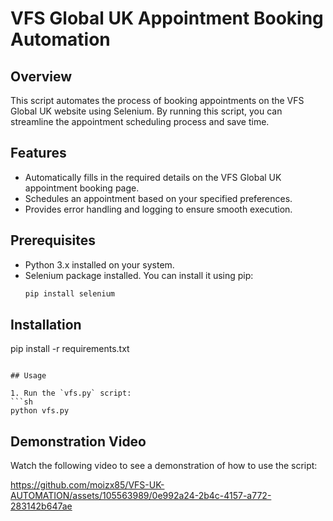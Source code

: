 # VFS Global UK Appointment Booking Automation

## Overview
This script automates the process of booking appointments on the VFS Global UK website using Selenium. By running this script, you can streamline the appointment scheduling process and save time.

## Features
- Automatically fills in the required details on the VFS Global UK appointment booking page.
- Schedules an appointment based on your specified preferences.
- Provides error handling and logging to ensure smooth execution.

## Prerequisites
- Python 3.x installed on your system.
- Selenium package installed. You can install it using pip:
  ```sh
  pip install selenium
  ```


## Installation

   pip install -r requirements.txt
   ```

## Usage

1. Run the `vfs.py` script:
   ```sh
   python vfs.py
   ```

## Demonstration Video
Watch the following video to see a demonstration of how to use the script:


https://github.com/moizx85/VFS-UK-AUTOMATION/assets/105563989/0e992a24-2b4c-4157-a772-283142b647ae





